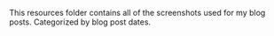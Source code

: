 This resources folder contains all of the screenshots used for my blog posts. Categorized by blog post dates.
